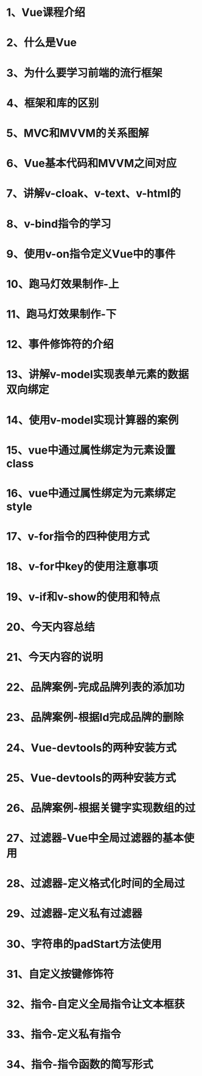 # 1、Vue课程介绍
# 2、什么是Vue
# 3、为什么要学习前端的流行框架
# 4、框架和库的区别
# 5、MVC和MVVM的关系图解
# 6、Vue基本代码和MVVM之间对应
# 7、讲解v-cloak、v-text、v-html的
# 8、v-bind指令的学习
# 9、使用v-on指令定义Vue中的事件
# 10、跑马灯效果制作-上
# 11、跑马灯效果制作-下
# 12、事件修饰符的介绍
# 13、讲解v-model实现表单元素的数据双向绑定
# 14、使用v-model实现计算器的案例
# 15、vue中通过属性绑定为元素设置class
# 16、vue中通过属性绑定为元素绑定style
# 17、v-for指令的四种使用方式
# 18、v-for中key的使用注意事项
# 19、v-if和v-show的使用和特点
# 20、今天内容总结
# 21、今天内容的说明
# 22、品牌案例-完成品牌列表的添加功
# 23、品牌案例-根据Id完成品牌的删除
# 24、Vue-devtools的两种安装方式
# 25、Vue-devtools的两种安装方式
# 26、品牌案例-根据关键字实现数组的过
# 27、过滤器-Vue中全局过滤器的基本使用
# 28、过滤器-定义格式化时间的全局过
# 29、过滤器-定义私有过滤器
# 30、字符串的padStart方法使用
# 31、自定义按键修饰符
# 32、指令-自定义全局指令让文本框获
# 33、指令-定义私有指令
# 34、指令-指令函数的简写形式